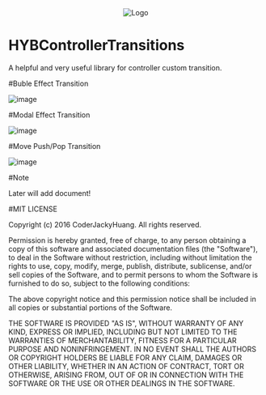 

<div style="text-align: center;">
<img alt="Logo" src="https://github.com/CoderJackyHuang/HYBControllerTransitions/blob/master/logo.png"/>
</div>

# HYBControllerTransitions

A helpful and very useful library for controller custom transition.

#Buble Effect Transition

![image](https://github.com/CoderJackyHuang/HYBControllerTransitions/blob/master/bubble.gif)

#Modal Effect Transition

![image](https://github.com/CoderJackyHuang/HYBControllerTransitions/blob/master/modal.gif)

#Move Push/Pop Transition

![image](https://github.com/CoderJackyHuang/HYBControllerTransitions/blob/master/move.gif)

#Note

Later will add document!

#MIT LICENSE

Copyright (c) 2016 CoderJackyHuang. All rights reserved.

Permission is hereby granted, free of charge, to any person obtaining a
copy of this software and associated documentation files (the "Software"),
to deal in the Software without restriction, including
without limitation the rights to use, copy, modify, merge, publish,
distribute, sublicense, and/or sell copies of the Software, and to
permit persons to whom the Software is furnished to do so, subject to
the following conditions:

The above copyright notice and this permission notice shall be included
in all copies or substantial portions of the Software.

THE SOFTWARE IS PROVIDED "AS IS", WITHOUT WARRANTY OF ANY KIND, EXPRESS
OR IMPLIED, INCLUDING BUT NOT LIMITED TO THE WARRANTIES OF
MERCHANTABILITY, FITNESS FOR A PARTICULAR PURPOSE AND NONINFRINGEMENT.
IN NO EVENT SHALL THE AUTHORS OR COPYRIGHT HOLDERS BE LIABLE FOR ANY
CLAIM, DAMAGES OR OTHER LIABILITY, WHETHER IN AN ACTION OF CONTRACT,
TORT OR OTHERWISE, ARISING FROM, OUT OF OR IN CONNECTION WITH THE
SOFTWARE OR THE USE OR OTHER DEALINGS IN THE SOFTWARE.
